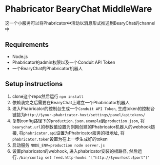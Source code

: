 # Phabricator BearyChat MiddleWare

这一个小服务可以将Phabricator中活动以消息形式推送到BearyChat的channel中

## Requirements

- Node.js
- Phabricator的admin权限以及一个Conduit API Token
- 一个BearyChat的Phabricator机器人

## Setup instructions

1. clone这个repo然后运行 `npm install`
2. 依赖装完之后需要在BearyChat上建立一个Phabricator机器人
3. 进入Phabricator的控制台生成一个`Conduit API Token`, 生成token的控制台链接为`http://$your-phabricator-host/settings/panel/apitokens/`
4. 复制config路径下的`production.json.example`到`production.json`, 将`bearychat.url`的参数值设置为刚刚创建的Phabricator机器人的webhook链接, 将`phabricator.api`设置为Phabricator服务的根地址, 将`phabricator.token`设置为在上一步生成好的token
5. 启动服务 `NODE_ENV=production node server.js`
6. 设置phabricator的webhook, 进入phabricator安装的根路径, 然后运行`./bin/config set feed.http-hooks '["http://$yourhost:$port"]'`